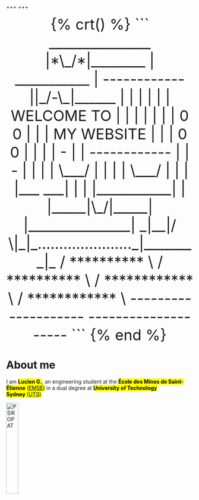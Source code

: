 +++
+++

<center style="font-size:1vmax;">
{% crt() %}
```
   _______________                  |*\_/*|________   
  |  ___________  |  ------------  ||_/-\_|______  |  
  | |           | | | WELCOME TO | | |           | |  
  | |   0   0   | | | MY WEBSITE | | |   0   0   | |  
  | |     -     | |  ------------  | |     -     | |  
  | |   \___/   | |                | |   \___/   | |  
  | |___     ___| |                | |___________| |  
  |_____|\_/|_____|                |_______________|  
    _|__|/ \|_|_......................_|________|_    
   / ********** \                    / ********** \   
 /  ************  \                /  ************  \ 
--------------------              --------------------
```
{% end %}
</center>

# About me
I am <mark>**Lucien G.**</mark>, an engineering student at the <mark>**École&nbsp;des&nbsp;Mines&nbsp;de&nbsp;Saint-Étienne**&nbsp;(<abbr title="École des Mines de Saint-Étienne">EMSE</abbr>)</mark> in a dual degree at <mark>**University&nbsp;of&nbsp;Technology Sydney**&nbsp;(<abbr title="University of Technology Sydney">UTS</abbr>)</mark>.

<img style="width: 25%;" alt="PSIKOPAT" src="psikopat.svg#transparent#no-hover" />
